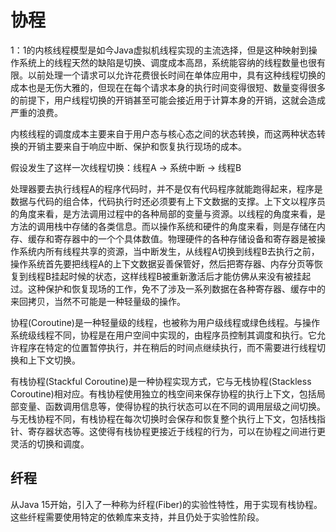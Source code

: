 # 协程

1：1的内核线程模型是如今Java虚拟机线程实现的主流选择，但是这种映射到操作系统上的线程天然的缺陷是切换、调度成本高昂，系统能容纳的线程数量也很有限。以前处理一个请求可以允许花费很长时间在单体应用中，具有这种线程切换的成本也是无伤大雅的，但现在在每个请求本身的执行时间变得很短、数量变得很多的前提下，用户线程切换的开销甚至可能会接近用于计算本身的开销，这就会造成严重的浪费。

内核线程的调度成本主要来自于用户态与核心态之间的状态转换，而这两种状态转换的开销主要来自于响应中断、保护和恢复执行现场的成本。

假设发生了这样一次线程切换：线程A -> 系统中断 -> 线程B

处理器要去执行线程A的程序代码时，并不是仅有代码程序就能跑得起来，程序是数据与代码的组合体，代码执行时还必须要有上下文数据的支撑。上下文以程序员的角度来看，是方法调用过程中的各种局部的变量与资源。以线程的角度来看，是方法的调用栈中存储的各类信息。而以操作系统和硬件的角度来看，则是存储在内存、缓存和寄存器中的一个个具体数值。物理硬件的各种存储设备和寄存器是被操作系统内所有线程共享的资源，当中断发生，从线程A切换到线程B去执行之前，操作系统首先要把线程A的上下文数据妥善保管好，然后把寄存器、内存分页等恢复到线程B挂起时候的状态，这样线程B被重新激活后才能仿佛从来没有被挂起过。这种保护和恢复现场的工作，免不了涉及一系列数据在各种寄存器、缓存中的来回拷贝，当然不可能是一种轻量级的操作。

协程(Coroutine)是一种轻量级的线程，也被称为用户级线程或绿色线程。与操作系统级线程不同，协程是在用户空间中实现的，由程序员控制其调度和执行。它允许程序在特定的位置暂停执行，并在稍后的时间点继续执行，而不需要进行线程切换和上下文切换。

有栈协程(Stackful Coroutine)是一种协程实现方式，它与无栈协程(Stackless Coroutine)相对应。有栈协程使用独立的栈空间来保存协程的执行上下文，包括局部变量、函数调用信息等，使得协程的执行状态可以在不同的调用层级之间切换。与无栈协程不同，有栈协程在每次切换时会保存和恢复整个执行上下文，包括栈指针、寄存器状态等。这使得有栈协程更接近于线程的行为，可以在协程之间进行更灵活的切换和调度。

## 纤程

从Java 15开始，引入了一种称为纤程(Fiber)的实验性特性，用于实现有栈协程。这些纤程需要使用特定的依赖库来支持，并且仍处于实验性阶段。
